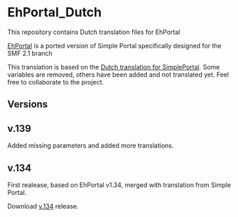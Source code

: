# EhPortal_Dutch
This repository contains Dutch translation files for EhPortal

[EhPortal](https://web-develop.ca/index.php?action=downloads;area=stable_eh_portal) is a ported version of Simple Portal specifically designed for the SMF 2.1 branch

This translation is based on the [Dutch translation for SimplePortal](https://simpleportal.net/index.php?action=downloads;area=stable_language_packs;file=124). Some variables are removed, others have been added and not translated yet. Feel free to collaborate to the project.

## Versions

## v.139
Added missing parameters and added more translations.

## v.134
First realease, based on EhPortal v1.34, merged with translation from Simple Portal.

Download [v.134](https://github.com/MellotronScratch/EhPortal_Dutch/archive/refs/tags/v1.34.zip) release.